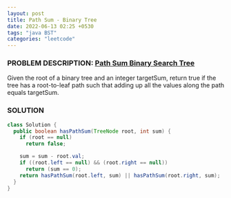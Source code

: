 ```yaml
---
layout: post
title: Path Sum - Binary Tree
date: 2022-06-13 02:25 +0530
tags: "java BST"
categories: "leetcode"
---
```


### PROBLEM DESCRIPTION: [Path Sum Binary Search Tree](https://leetcode.com/problems/path-sum/solution/)

Given the root of a binary tree and an integer targetSum, return true if the tree has a root-to-leaf path such that adding up all the values along the path equals targetSum.

### SOLUTION

```java
class Solution {
  public boolean hasPathSum(TreeNode root, int sum) {
    if (root == null)
      return false;

    sum = sum - root.val;
    if ((root.left == null) && (root.right == null))
      return (sum == 0);
    return hasPathSum(root.left, sum) || hasPathSum(root.right, sum);
  }
}
```
